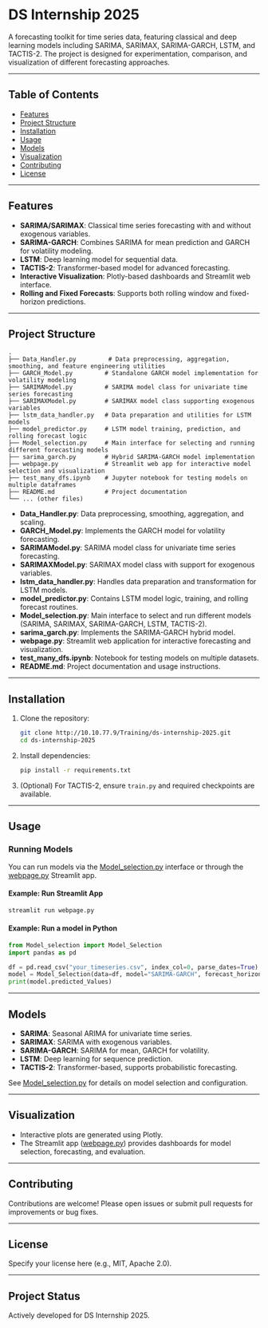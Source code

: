 # DS Internship 2025

A forecasting toolkit for time series data, featuring classical and deep learning models including SARIMA, SARIMAX, SARIMA-GARCH, LSTM, and TACTIS-2. The project is designed for experimentation, comparison, and visualization of different forecasting approaches.

---

## Table of Contents

- [Features](#features)
- [Project Structure](#project-structure)
- [Installation](#installation)
- [Usage](#usage)
- [Models](#models)
- [Visualization](#visualization)
- [Contributing](#contributing)
- [License](#license)

---

## Features

- **SARIMA/SARIMAX**: Classical time series forecasting with and without exogenous variables.
- **SARIMA-GARCH**: Combines SARIMA for mean prediction and GARCH for volatility modeling.
- **LSTM**: Deep learning model for sequential data.
- **TACTIS-2**: Transformer-based model for advanced forecasting.
- **Interactive Visualization**: Plotly-based dashboards and Streamlit web interface.
- **Rolling and Fixed Forecasts**: Supports both rolling window and fixed-horizon predictions.

---

## Project Structure

```
.
├── Data_Handler.py         # Data preprocessing, aggregation, smoothing, and feature engineering utilities
├── GARCH_Model.py         # Standalone GARCH model implementation for volatility modeling
├── SARIMAModel.py         # SARIMA model class for univariate time series forecasting
├── SARIMAXModel.py        # SARIMAX model class supporting exogenous variables
├── lstm_data_handler.py   # Data preparation and utilities for LSTM models
├── model_predictor.py     # LSTM model training, prediction, and rolling forecast logic
├── Model_selection.py     # Main interface for selecting and running different forecasting models
├── sarima_garch.py        # Hybrid SARIMA-GARCH model implementation
├── webpage.py             # Streamlit web app for interactive model selection and visualization
├── test_many_dfs.ipynb    # Jupyter notebook for testing models on multiple dataframes
├── README.md              # Project documentation
└── ... (other files)
```

- **Data_Handler.py**: Data preprocessing, smoothing, aggregation, and scaling.
- **GARCH_Model.py**: Implements the GARCH model for volatility forecasting.
- **SARIMAModel.py**: SARIMA model class for univariate time series forecasting.
- **SARIMAXModel.py**: SARIMAX model class with support for exogenous variables.
- **lstm_data_handler.py**: Handles data preparation and transformation for LSTM models.
- **model_predictor.py**: Contains LSTM model logic, training, and rolling forecast routines.
- **Model_selection.py**: Main interface to select and run different models (SARIMA, SARIMAX, SARIMA-GARCH, LSTM, TACTIS-2).
- **sarima_garch.py**: Implements the SARIMA-GARCH hybrid model.
- **webpage.py**: Streamlit web application for interactive forecasting and visualization.
- **test_many_dfs.ipynb**: Notebook for testing models on multiple datasets.
- **README.md**: Project documentation and usage instructions.

---

## Installation

1. Clone the repository:
    ```sh
    git clone http://10.10.77.9/Training/ds-internship-2025.git
    cd ds-internship-2025
    ```

2. Install dependencies:
    ```sh
    pip install -r requirements.txt
    ```

3. (Optional) For TACTIS-2, ensure `train.py` and required checkpoints are available.

---

## Usage

### Running Models

You can run models via the [Model_selection.py](Model_selection.py) interface or through the [webpage.py](webpage.py) Streamlit app.

#### Example: Run Streamlit App

```sh
streamlit run webpage.py
```

#### Example: Run a model in Python

```python
from Model_selection import Model_Selection
import pandas as pd

df = pd.read_csv("your_timeseries.csv", index_col=0, parse_dates=True)
model = Model_Selection(data=df, model="SARIMA-GARCH", forecast_horizon=24)
print(model.predicted_Values)
```

---

## Models

- **SARIMA**: Seasonal ARIMA for univariate time series.
- **SARIMAX**: SARIMA with exogenous variables.
- **SARIMA-GARCH**: SARIMA for mean, GARCH for volatility.
- **LSTM**: Deep learning for sequence prediction.
- **TACTIS-2**: Transformer-based, supports probabilistic forecasting.

See [Model_selection.py](Model_selection.py) for details on model selection and configuration.

---

## Visualization

- Interactive plots are generated using Plotly.
- The Streamlit app ([webpage.py](webpage.py)) provides dashboards for model selection, forecasting, and evaluation.

---

## Contributing

Contributions are welcome! Please open issues or submit pull requests for improvements or bug fixes.

---

## License

Specify your license here (e.g., MIT, Apache 2.0).

---

## Project Status

Actively developed for DS Internship 2025.
